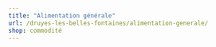 ```yaml
---
title: "Alimentation générale"
url: /druyes-les-belles-fontaines/alimentation-generale/
shop: commodité
---
```

